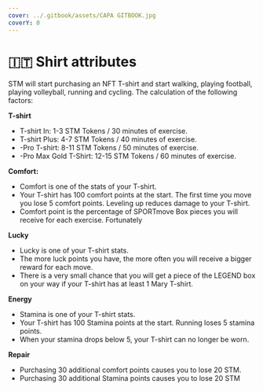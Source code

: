 ```yaml
---
cover: ../.gitbook/assets/CAPA GITBOOK.jpg
coverY: 0
---
```


# 🇮🇹 Shirt attributes

STM will start purchasing an NFT T-shirt and start walking, playing football, playing volleyball, running and cycling. The calculation of the following factors:&#x20;

**T-shirt**&#x20;

* T-shirt In: 1-3 STM Tokens / 30 minutes of exercise.&#x20;
* T-shirt Plus: 4-7 STM Tokens / 40 minutes of exercise.&#x20;
* \-Pro T-shirt: 8-11 STM Tokens / 50 minutes of exercise.&#x20;
* \-Pro Max Gold T-Shirt: 12-15 STM Tokens / 60 minutes of exercise.

**Comfort:**

* Comfort is one of the stats of your T-shirt.
* Your T-shirt has 100 comfort points at the start. The first time you move you lose 5 comfort points. Leveling up reduces damage to your T-shirt.
* Comfort point is the percentage of SPORTmove Box pieces you will receive for each exercise. Fortunately

**Lucky**

* Lucky is one of your T-shirt stats.
* The more luck points you have, the more often you will receive a bigger reward for each move.
* There is a very small chance that you will get a piece of the LEGEND box on your way if your T-shirt has at least 1 Mary T-shirt.

**Energy**

* Stamina is one of your T-shirt stats.
* Your T-shirt has 100 Stamina points at the start. Running loses 5 stamina points.
* When your stamina drops below 5, your T-shirt can no longer be worn.&#x20;

**Repair**&#x20;

* Purchasing 30 additional comfort points causes you to lose 20 STM.
* Purchasing 30 additional Stamina points causes you to lose 20 STM
